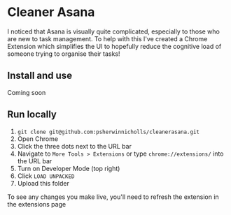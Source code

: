 # Cleaner Asana
I noticed that Asana is visually quite complicated, especially to those who are new to task management. To help with this I've created a Chrome Extension which simplifies the UI to hopefully reduce the cognitive load of someone trying to organise their tasks!

## Install and use
<!-- [Download Cleaner Asana on the Chrome Webstore]() -->
Coming soon

## Run locally
1. `git clone git@github.com:psherwinnicholls/cleanerasana.git`
2. Open Chrome 
3. Click the three dots next to the URL bar 
4. Navigate to `More Tools > Extensions` or type `chrome://extensions/` into the URL bar
5. Turn on Developer Mode (top right)
6. Click `LOAD UNPACKED`
7. Upload this folder

To see any changes you make live, you'll need to refresh the extension in the extensions page
